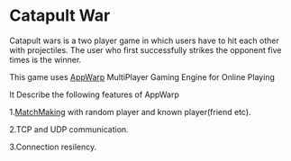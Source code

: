 Catapult War
===========

Catapult wars is a two player game in which users have to hit each other with projectiles. 
The user who first successfully strikes the opponent five times is the winner.

This game uses [AppWarp](http://appwarp.shephertz.com/) MultiPlayer Gaming Engine for Online Playing

It Describe the following features of AppWarp

1.[MatchMaking](http://blogs.shephertz.com/2013/11/11/tutorial-to-make-multiplayer-games-in-windows-phone-with-appwarp/) with random player and known player(friend etc).

2.TCP and UDP communication.

3.Connection resilency.
